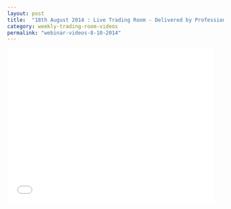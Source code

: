```yaml
---
layout: post
title:  "18th August 2014 : Live Trading Room - Delivered by Professional Trader Chris Svorcik"
category: weekly-trading-room-videos
permalink: "webinar-videos-8-10-2014"
---
```

<iframe width="480" height="360" src="//www.youtube.com/embed/isjHdBFrQSo" frameborder="0" allowfullscreen></iframe>

 